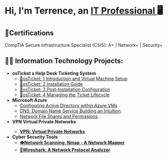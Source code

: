 <h1>Hi, I'm Terrence, an <a href="https://linkedin.com/in/TerrenceDaniels">IT Professional </a>🖥
</h1>
<h2>📜Certifications</h2>

CompTIA Secure Infrastructure Specialist (CSIS):    A+ | Network+ | Security+

<h2>👨‍💻 Information Technology Projects:</h2>

- <b>osTicket a Help Desk Ticketing System</b>
  - [🦘osTicket: 1 Introduction and Virtual Machine Setup](https://github.com/TDCyberSecurity/post-install-config)
  - [🦘osTicket: 2 Installation Guide](https://github.com/TDCyberSecurity/osTicket-Installation-2)
  - [🦘osTicket: 3 Post-Installation Configuration](https://github.com/TDCyberSecurity/osTicket-3-Post-Installation-Configuration)
  - [🦘osTicket: 4 Managing the Ticket Lifecycle](https://github.com/TDCyberSecurity/ticket-lifecycle)
- <b>Microsoft Azure</b>
  - [Configuring Active Directory within Azure VMs](https://github.com/TDCyberSecurity/configure-ad)
  - [DNS: Domain Name Service Building an Intuition](https://github.com/TDCyberSecurity/DNS-Domain-Name-Services-).
  - [Network File Shares and Permissions](https://github.com/TDCyberSecurity/Network-File-Shares-and-Permissions).
- <b>VPN Virtual Private Networks
  - [VPN: Virtual Private Networks](https://github.com/TDCyberSecurity/osticket-prereqs)
- <b>Cyber Security Tools</b>
  - [👁️Network Scanning: Nmap - A Network Mapper](https://github.com/TDCyberSecurity/Network-Scanning-Nmap-Network-Mapper)
  - [🦈Wireshark: A Network Protocol Analyzer](https://github.com/TDCyberSecurity/Wireshark-for-Beginners)
<!--
**TDCybersecurity/TDCyberSecurity** is a ✨ _special_ ✨ repository because its `README.md` (this file) appears on your GitHub profile.

Here are some ideas to get you started:

- 🔭 I’m currently working on ...
- 🌱 I’m currently learning ...
- 👯 I’m looking to collaborate on ...
- 🤔 I’m looking for help with ...
- 💬 Ask me about ...
- 📫 How to reach me: ...
- 😄 Pronouns: ...
- ⚡ Fun fact: ...
-->
